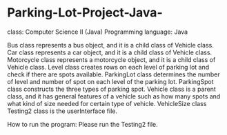 # Parking-Lot-Project-Java-
class: Computer Science II (Java)
Programming language: Java

Bus class represents a bus object, and it is a child class of Vehicle class.
Car class represents a car object, and it is a child class of Vehicle class.
Motorcycle class represents a motorcycle object, and it is a child class of Vehicle class.
Level class creates rows on each level of parking lot and check if there are spots available.
ParkingLot class determines the number of level and number of spot on each level of the parking lot.
ParkingSpot class constructs the three types of parking spot.
Vehicle class is a parent class, and it has general features of a vehicle such as how many spots and what kind of size needed for certain type of vehicle.
VehicleSize class
Testing2 class is the userInterface file.

How to run the program:
Please run the Testing2 file.
